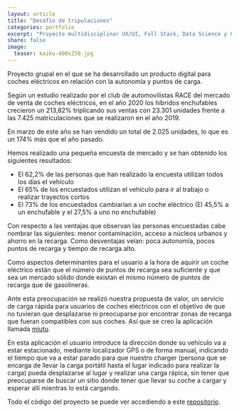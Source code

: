 ```yaml
---
layout: article
title: "Desafío de tripulaciones"
categories: portfolio
excerpt: "Proyecto multidisciplinar UX/UI, Full Stack, Data Science y Ciberseguridad sobre coches eléctricos"
share: false
image:
  teaser: kaiku-400x250.jpg
---
```


Proyecto grupal en el que se ha desarrollado un producto digital para coches eléctricos en relación con la autonomía y puntos de carga.

Según un estudio realizado por el club de automovilistas RACE del mercado de venta de coches eléctricos, en el año 2020 los híbridos enchufables crecieron un 213,82% triplicando sus ventas con 23.301 unidades frente a las 7.425 matriculaciones que se realizaron en el año 2019.

En marzo de este año se han vendido un total de 2.025 unidades, lo que es un 174% más que el año pasado.

Hemos realizado una pequeña encuesta de mercado y se han obtenido los siguientes resultados:

* El 62,2% de las personas que han realizado la encuesta utilizan todos los días el vehículo
* El 65% de los encuestados utilizan el vehículo para ir al trabajo o realizar trayectos cortos
* El 73% de los encuestados cambiarían a un coche eléctrico (El 45,5% a un enchufable y el 27,5% a uno no enchufable)

Con respecto a las ventajas que observan las personas encuestadas cabe nombrar las siguientes: menor contaminación, acceso a núcleos urbanos y ahorro en la recarga. Como desventajas veían: poca autonomía, pocos puntos de recarga y tiempo de recarga alto. 

Como aspectos determinantes para el usuario a la hora de aquirir un coche eléctrico están que el número de puntos de recarga sea suficiente y que sea un mercado sólido donde existan el mismo número de puntos de recarga que de gasolineras.

Ante esta preocupación se realizó nuestra propuesta de valor, un servicio de carga rápida para usuarios de coches eléctricos con el objetivo de que no tuvieran que desplazarse ni preocuparse por encontrar zonas de recarga que fueran compatibles con sus coches. Así que se creo la aplicación llamada [miutu](https://miutu-front.herokuapp.com/). 

En esta aplicación el usuario introduce la dirección donde su vehículo va a estar estacionado, mediante localizador GPS o de forma manual, indicando el tiempo que va a estar parado para que nuestro charger (persona que se encarga de llevar la carga portátil hasta el lugar indicado para realizar la carga) pueda desplazarse al lugar y realizar una carga rápica, sin tener que preocuparse de buscar un sitio donde tener que llevar su coche a cargar y esperar allí mientras lo está cargando.

Todo el código del proyecto se puede ver accediendo a este [repositorio](https://github.com/sonimik13/coches_electricos).
